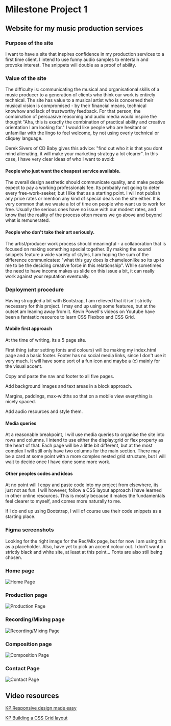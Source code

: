# Milestone Project 1
## Website for my music production services

### Purpose of the site

I want to have a site that inspires confidence in my production services to a first time client. I intend to use funny audio samples to entertain and provoke interest. The snippets will double as a proof of ability. 

### Value of the site

The difficulty is: communicating the musical and organisational skills of a music producer to a generation of clients who think our work is entirely technical. The site has value to a musical artist who is concerned their musical vision is compromised - by their financial means, technical knowhow and lack of trustworthy feedback. For that person, the combination of persuasive reasoning and audio media would inspire the thought "Aha, this is exactly the combination of practical ability and creative orientation I am looking for." I would like people who are hesitant or unfamiliar with the lingo to feel welcome, by not using overly technical or cliquey language. 

Derek Sivers of CD Baby gives this advice: "find out who it is that you dont mind alienating, it will make your marketing strategy a lot clearer". In this case, I have very clear ideas of who I want to avoid: 

#### People who just want the cheapest service available.

The overall design aesthetic should communicate quality, and make people expect to pay a working professionals fee. Its probably not going to deter every free-work-seeker, but I like that as a starting point. I will not publish any price rates or mention any kind of special deals on the site either. It is very common that we waste a lot of time on people who want us to work for free. Usually the serious ones have no issue with our modest rates, and know that the reality of the process often means we go above and beyond what is remunerated. 

#### People who don't take their art seriously.

The artist/producer work process should meaningful - a collaboration that is focused on making something special together. By making the sound snippets feature a wide variety of styles, I am hoping the sum of the difference communicates: "what this guy does is chameleonlike so its up to me to be the deciding creative force in this relationship". While sometimes the need to have income makes us slide on this issue a bit, it can really work against your reputation eventually. 

### Deployment procedure

Having struggled a bit with Bootstrap, I am relieved that it isn't strictly necessary for this project. I may end up using some features, but at the outset am leaning away from it. Kevin Powell's videos on Youtube have been a fantastic resource to learn CSS Flexbox and CSS Grid. 

#### Mobile first approach

At the time of writing, its a 5 page site. 

First thing (after setting fonts and colours) will be making my index.html page and a basic footer. Footer has no social media links, since I don't use it very much. It will have some sort of a fun icon and maybe a (c) mainly for the visual accent. 

Copy and paste the nav and footer to all five pages.

Add background images and text areas in a block approach.

Margins, paddings, max-widths so that on a mobile view everything is nicely spaced.

Add audio resources and style them.

#### Media queries

At a reasonable breakpoint, I will use media queries to organise the site into rows and columns. I intend to use either the display:grid or flex property as the heart of that. Each page will be a little bit different, but at the most complex I will still only have two columns for the main section. There may be a card at some point with a more complex nested grid structure, but I will wait to decide once I have done some more work. 

#### Other peoples codes and ideas

At no point will I copy and paste code into my project from elsewhere, its just not as fun. I will however, follow a CSS layout approach I have learned in other online resources. This is mostly because it makes the fundamentals feel clearer to myself, and comes more naturally to me. 

If I do end up using Bootstrap, I will of course use their code snippets as a starting place. 

### Figma screenshots

Looking for the right image for the Rec/Mix page, but for now I am using this as a placeholder. Also, have yet to pick an accent colour out. I don't want a strictly black and white site, at least at this point... Fonts are also still being chosen. 


### Home page
![Home Page](readmeimg/home.png)
### Production page
![Production Page](readmeimg/prod.png)
### Recording/Mixing page
![Recording/Mixing Page](readmeimg/recmix.png)
### Composition page
![Composition Page](readmeimg/compose.png)
### Contact Page
![Contact Page](readmeimg/contact.png)


## Video resources

[KP Responsive design made easy](https://www.youtube.com/watch?v=bn-DQCifeQQ)

[KP Building a CSS Grid layout](https://www.youtube.com/watch?v=v5KzBPUEgGQ)


    


